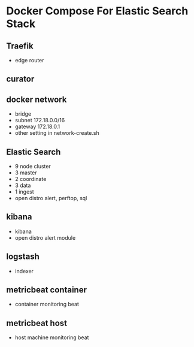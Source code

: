 # Docker Compose For Elastic Search Stack

## Traefik
- edge router

## curator

## docker network
- bridge
- subnet 172.18.0.0/16
- gateway 172.18.0.1
- other setting in network-create.sh

## Elastic Search
- 9 node cluster
- 3 master
- 2 coordinate
- 3 data
- 1 ingest
- open distro alert, perftop, sql

## kibana
- kibana
- open distro alert module

## logstash
- indexer

## metricbeat container
- container monitoring beat

## metricbeat host
- host machine monitoring beat
